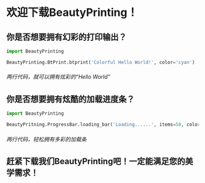 # 欢迎下载BeautyPrinting！
## 你是否想要拥有幻彩的打印输出？
```python
import BeautyPrinting

BeautyPrinting.BtPrint.btprint('Colorful Hello World!', color='cyan')
```
###### 两行代码，就可以拥有炫彩的“Hello World”
## 你是否想要拥有炫酷的加载进度条？
```python
import BeautyPrinting

BeautyPritning.ProgressBar.loading_bar('Loading......', items=50, color='cyan')
```
###### 两行代码，轻松拥有多彩的加载条
## 赶紧下载我们BeautyPrinting吧！一定能满足您的美学需求！